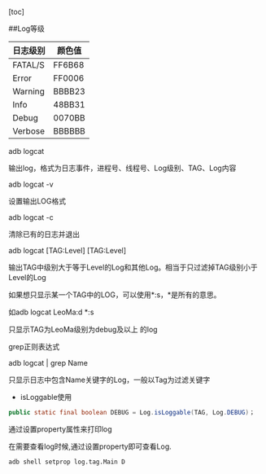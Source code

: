 [toc]



##Log等级



| 日志级别 | 颜色值 |
| -------- | ------ |
| FATAL/S  | FF6B68 |
| Error    | FF0006 |
| Warning  | BBBB23 |
| Info     | 48BB31 |
| Debug    | 0070BB |
| Verbose  | BBBBBB |





adb logcat

输出log，格式为日志事件，进程号、线程号、Log级别、TAG、Log内容



adb logcat -v

设置输出LOG格式



adb logcat -c 

清除已有的日志并退出

adb logcat [TAG:Level] [TAG:Level]

输出TAG中级别大于等于Level的Log和其他Log。相当于只过滤掉TAG级别小于Level的Log

如果想只显示某一个TAG中的LOG，可以使用*:s，*是所有的意思。

如adb logcat LeoMa:d *:s

只显示TAG为LeoMa级别为debug及以上 的log





grep正则表达式

adb logcat | grep Name

只显示日志中包含Name关键字的Log，一般以Tag为过滤关键字



- isLoggable使用

```java
public static final boolean DEBUG = Log.isLoggable(TAG, Log.DEBUG)；
```

通过设置property属性来打印log

在需要查看log时候,通过设置property即可查看Log.

```
adb shell setprop log.tag.Main D
```

